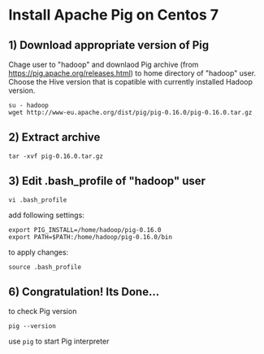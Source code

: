 # Install Apache Pig on Centos 7

## 1) Download appropriate version of Pig

Chage user to "hadoop" and downlaod Pig archive (from https://pig.apache.org/releases.html) to home directory of "hadoop" user. Choose the Hive version that is copatible with currently installed Hadoop version.
```
su - hadoop
wget http://www-eu.apache.org/dist/pig/pig-0.16.0/pig-0.16.0.tar.gz
```

## 2) Extract archive 
```
tar -xvf pig-0.16.0.tar.gz
```

## 3) Edit .bash_profile of "hadoop" user
```
vi .bash_profile
```
add following settings:
```
export PIG_INSTALL=/home/hadoop/pig-0.16.0
export PATH=$PATH:/home/hadoop/pig-0.16.0/bin
```
to apply changes:
```
source .bash_profile
```
## 6) Congratulation! Its Done...
to check Pig version
```
pig --version
```
use `pig` to start Pig interpreter
